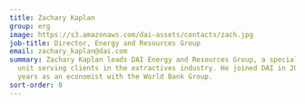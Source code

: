 ```yaml
---
title: Zachary Kaplan
group: erg
image: https://s3.amazonaws.com/dai-assets/contacts/zach.jpg
job-title: Director, Energy and Resources Group
email: zachary_kaplan@dai.com
summary: Zachary Kaplan leads DAI Energy and Resources Group, a specialized business
  unit serving clients in the extractives industry. He joined DAI in 2012 after several
  years as an economist with the World Bank Group.
sort-order: 0
---
```


